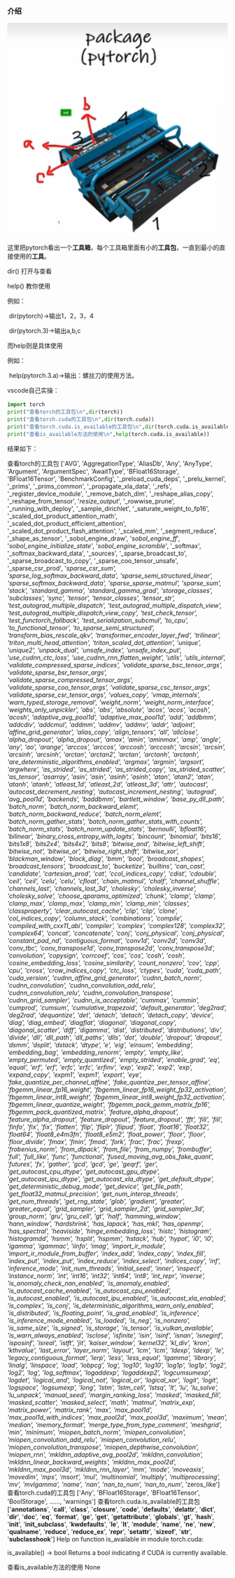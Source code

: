 ### 介绍

![](Pictures/1.png)

这里把pytorch看出一个**工具箱**，每个工具箱里面有小的**工具包**，一直到最小的直接使用的**工具**。

dir()  打开与查看

help() 教你使用

例如：

​		dir(pytorch)->输出1，2，3，4

​		dir(pytorch.3)->输出a,b,c

而help则是具体使用

例如：

​		help(pytorch.3.a)->输出：螺丝刀的使用方法。

vscode自己实操：

```python
import torch
print("查看torch的工具包\n",dir(torch))
print("查看torch.cuda的工具包\n",dir(torch.cuda))
print("查看torch.cuda.is_available的工具包\n",dir(torch.cuda.is_available))
print("查看is_available方法的使用\n",help(torch.cuda.is_available))
```

结果如下：

查看torch的工具包
 ['AVG', 'AggregationType', 'AliasDb', 'Any', 'AnyType', 'Argument', 'ArgumentSpec', 'AwaitType', 'BFloat16Storage', 'BFloat16Tensor', 'BenchmarkConfig', '_preload_cuda_deps', '_prelu_kernel', '_prims', '_prims_common', '_propagate_xla_data', '_refs', '_register_device_module', '_remove_batch_dim', '_reshape_alias_copy', '_reshape_from_tensor', '_resize_output_', '_rowwise_prune', '_running_with_deploy', '_sample_dirichlet', '_saturate_weight_to_fp16', '_scaled_dot_product_attention_math', '_scaled_dot_product_efficient_attention', '_scaled_dot_product_flash_attention', '_scaled_mm', '_segment_reduce', '_shape_as_tensor', '_sobol_engine_draw', '_sobol_engine_ff_', '_sobol_engine_initialize_state_', '_sobol_engine_scramble_', '_softmax', '_softmax_backward_data', '_sources', '_sparse_broadcast_to', '_sparse_broadcast_to_copy', '_sparse_coo_tensor_unsafe', '_sparse_csr_prod', '_sparse_csr_sum', '_sparse_log_softmax_backward_data', '_sparse_semi_structured_linear', '_sparse_softmax_backward_data', '_sparse_sparse_matmul', '_sparse_sum', '_stack', '_standard_gamma', '_standard_gamma_grad', '_storage_classes', '_subclasses', '_sync', '_tensor', '_tensor_classes', '_tensor_str', '_test_autograd_multiple_dispatch', '_test_autograd_multiple_dispatch_view', '_test_autograd_multiple_dispatch_view_copy', '_test_check_tensor', '_test_functorch_fallback', '_test_serialization_subcmul', '_to_cpu', '_to_functional_tensor', '_to_sparse_semi_structured', '_transform_bias_rescale_qkv', '_transformer_encoder_layer_fwd', '_trilinear', '_triton_multi_head_attention', '_triton_scaled_dot_attention', '_unique', '_unique2', '_unpack_dual', '_unsafe_index', '_unsafe_index_put', '_use_cudnn_ctc_loss', '_use_cudnn_rnn_flatten_weight', '_utils', '_utils_internal', '_validate_compressed_sparse_indices', '_validate_sparse_bsc_tensor_args', '_validate_sparse_bsr_tensor_args', '_validate_sparse_compressed_tensor_args', '_validate_sparse_coo_tensor_args', '_validate_sparse_csc_tensor_args', '_validate_sparse_csr_tensor_args', '_values_copy', '_vmap_internals', '_warn_typed_storage_removal', '_weight_norm', '_weight_norm_interface', '_weights_only_unpickler', 'abs', 'abs_', 'absolute', 'acos', 'acos_', 'acosh', 'acosh_', 'adaptive_avg_pool1d', 'adaptive_max_pool1d', 'add', 'addbmm', 'addcdiv', 'addcmul', 'addmm', 'addmv', 'addmv_', 'addr', 'adjoint', 'affine_grid_generator', 'alias_copy', 'align_tensors', 'all', 'allclose', 'alpha_dropout', 'alpha_dropout_', 'amax', 'amin', 'aminmax', 'amp', 'angle', 'any', 'ao', 'arange', 'arccos', 'arccos_', 'arccosh', 'arccosh_', 'arcsin', 'arcsin_', 'arcsinh', 'arcsinh_', 'arctan', 'arctan2', 'arctan_', 'arctanh', 'arctanh_', 'are_deterministic_algorithms_enabled', 'argmax', 'argmin', 'argsort', 'argwhere', 'as_strided', 'as_strided_', 'as_strided_copy', 'as_strided_scatter', 'as_tensor', 'asarray', 'asin', 'asin_', 'asinh', 'asinh_', 'atan', 'atan2', 'atan_', 'atanh', 'atanh_', 'atleast_1d', 'atleast_2d', 'atleast_3d', 'attr', 'autocast', 'autocast_decrement_nesting', 'autocast_increment_nesting', 'autograd', 'avg_pool1d', 'backends', 'baddbmm', 'bartlett_window', 'base_py_dll_path', 'batch_norm', 'batch_norm_backward_elemt', 'batch_norm_backward_reduce', 'batch_norm_elemt', 'batch_norm_gather_stats', 'batch_norm_gather_stats_with_counts', 'batch_norm_stats', 'batch_norm_update_stats', 'bernoulli', 'bfloat16', 'bilinear', 'binary_cross_entropy_with_logits', 'bincount', 'binomial', 'bits16', 'bits1x8', 'bits2x4', 'bits4x2', 'bits8', 'bitwise_and', 'bitwise_left_shift', 'bitwise_not', 'bitwise_or', 'bitwise_right_shift', 'bitwise_xor', 'blackman_window', 'block_diag', 'bmm', 'bool', 'broadcast_shapes', 'broadcast_tensors', 'broadcast_to', 'bucketize', 'builtins', 'can_cast', 'candidate', 'cartesian_prod', 'cat', 'ccol_indices_copy', 'cdist', 'cdouble', 'ceil', 'ceil_', 'celu', 'celu_', 'cfloat', 'chain_matmul', 'chalf', 'channel_shuffle', 'channels_last', 'channels_last_3d', 'cholesky', 'cholesky_inverse', 'cholesky_solve', 'choose_qparams_optimized', 'chunk', 'clamp', 'clamp_', 'clamp_max', 'clamp_max_', 'clamp_min', 'clamp_min_', 'classes', 'classproperty', 'clear_autocast_cache', 'clip', 'clip_', 'clone', 'col_indices_copy', 'column_stack', 'combinations', 'compile', 'compiled_with_cxx11_abi', 'compiler', 'complex', 'complex128', 'complex32', 'complex64', 'concat', 'concatenate', 'conj', 'conj_physical', 'conj_physical_', 'constant_pad_nd', 'contiguous_format', 'conv1d', 'conv2d', 'conv3d', 'conv_tbc', 'conv_transpose1d', 'conv_transpose2d', 'conv_transpose3d', 'convolution', 'copysign', 'corrcoef', 'cos', 'cos_', 'cosh', 'cosh_', 'cosine_embedding_loss', 'cosine_similarity', 'count_nonzero', 'cov', 'cpp', 'cpu', 'cross', 'crow_indices_copy', 'ctc_loss', 'ctypes', 'cuda', 'cuda_path', 'cuda_version', 'cudnn_affine_grid_generator', 'cudnn_batch_norm', 'cudnn_convolution', 'cudnn_convolution_add_relu', 'cudnn_convolution_relu', 'cudnn_convolution_transpose', 'cudnn_grid_sampler', 'cudnn_is_acceptable', 'cummax', 'cummin', 'cumprod', 'cumsum', 'cumulative_trapezoid', 'default_generator', 'deg2rad', 'deg2rad_', 'dequantize', 'det', 'detach', 'detach_', 'detach_copy', 'device', 'diag', 'diag_embed', 'diagflat', 'diagonal', 'diagonal_copy', 'diagonal_scatter', 'diff', 'digamma', 'dist', 'distributed', 'distributions', 'div', 'divide', 'dll', 'dll_path', 'dll_paths', 'dlls', 'dot', 'double', 'dropout', 'dropout_', 'dsmm', 'dsplit', 'dstack', 'dtype', 'e', 'eig', 'einsum', 'embedding', 'embedding_bag', 'embedding_renorm_', 'empty', 'empty_like', 'empty_permuted', 'empty_quantized', 'empty_strided', 'enable_grad', 'eq', 'equal', 'erf', 'erf_', 'erfc', 'erfc_', 'erfinv', 'exp', 'exp2', 'exp2_', 'exp_', 'expand_copy', 'expm1', 'expm1_', 'export', 'eye', 'fake_quantize_per_channel_affine', 'fake_quantize_per_tensor_affine', 'fbgemm_linear_fp16_weight', 'fbgemm_linear_fp16_weight_fp32_activation', 'fbgemm_linear_int8_weight', 'fbgemm_linear_int8_weight_fp32_activation', 'fbgemm_linear_quantize_weight', 'fbgemm_pack_gemm_matrix_fp16', 'fbgemm_pack_quantized_matrix', 'feature_alpha_dropout', 'feature_alpha_dropout_', 'feature_dropout', 'feature_dropout_', 'fft', 'fill', 'fill_', 'finfo', 'fix', 'fix_', 'flatten', 'flip', 'fliplr', 'flipud', 'float', 'float16', 'float32', 'float64', 'float8_e4m3fn', 'float8_e5m2', 'float_power', 'floor', 'floor_', 'floor_divide', 'fmax', 'fmin', 'fmod', 'fork', 'frac', 'frac_', 'frexp', 'frobenius_norm', 'from_dlpack', 'from_file', 'from_numpy', 'frombuffer', 'full', 'full_like', 'func', 'functional', 'fused_moving_avg_obs_fake_quant', 'futures', 'fx', 'gather', 'gcd', 'gcd_', 'ge', 'geqrf', 'ger', 'get_autocast_cpu_dtype', 'get_autocast_gpu_dtype', 'get_autocast_ipu_dtype', 'get_autocast_xla_dtype', 'get_default_dtype', 'get_deterministic_debug_mode', 'get_device', 'get_file_path', 'get_float32_matmul_precision', 'get_num_interop_threads', 'get_num_threads', 'get_rng_state', 'glob', 'gradient', 'greater', 'greater_equal', 'grid_sampler', 'grid_sampler_2d', 'grid_sampler_3d', 'group_norm', 'gru', 'gru_cell', 'gt', 'half', 'hamming_window', 'hann_window', 'hardshrink', 'has_lapack', 'has_mkl', 'has_openmp', 'has_spectral', 'heaviside', 'hinge_embedding_loss', 'histc', 'histogram', 'histogramdd', 'hsmm', 'hsplit', 'hspmm', 'hstack', 'hub', 'hypot', 'i0', 'i0_', 'igamma', 'igammac', 'iinfo', 'imag', 'import_ir_module', 'import_ir_module_from_buffer', 'index_add', 'index_copy', 'index_fill', 'index_put', 'index_put_', 'index_reduce', 'index_select', 'indices_copy', 'inf', 'inference_mode', 'init_num_threads', 'initial_seed', 'inner', 'inspect', 'instance_norm', 'int', 'int16', 'int32', 'int64', 'int8', 'int_repr', 'inverse', 'is_anomaly_check_nan_enabled', 'is_anomaly_enabled', 'is_autocast_cache_enabled', 'is_autocast_cpu_enabled', 'is_autocast_enabled', 'is_autocast_ipu_enabled', 'is_autocast_xla_enabled', 'is_complex', 'is_conj', 'is_deterministic_algorithms_warn_only_enabled', 'is_distributed', 'is_floating_point', 'is_grad_enabled', 'is_inference', 'is_inference_mode_enabled', 'is_loaded', 'is_neg', 'is_nonzero', 'is_same_size', 'is_signed', 'is_storage', 'is_tensor', 'is_vulkan_available', 'is_warn_always_enabled', 'isclose', 'isfinite', 'isin', 'isinf', 'isnan', 'isneginf', 'isposinf', 'isreal', 'istft', 'jit', 'kaiser_window', 'kernel32', 'kl_div', 'kron', 'kthvalue', 'last_error', 'layer_norm', 'layout', 'lcm', 'lcm_', 'ldexp', 'ldexp_', 'le', 'legacy_contiguous_format', 'lerp', 'less', 'less_equal', 'lgamma', 'library', 'linalg', 'linspace', 'load', 'lobpcg', 'log', 'log10', 'log10_', 'log1p', 'log1p_', 'log2', 'log2_', 'log_', 'log_softmax', 'logaddexp', 'logaddexp2', 'logcumsumexp', 'logdet', 'logical_and', 'logical_not', 'logical_or', 'logical_xor', 'logit', 'logit_', 'logspace', 'logsumexp', 'long', 'lstm', 'lstm_cell', 'lstsq', 'lt', 'lu', 'lu_solve', 'lu_unpack', 'manual_seed', 'margin_ranking_loss', 'masked', 
'masked_fill', 'masked_scatter', 'masked_select', 'math', 'matmul', 'matrix_exp', 'matrix_power', 'matrix_rank', 'max', 'max_pool1d', 'max_pool1d_with_indices', 'max_pool2d', 'max_pool3d', 'maximum', 'mean', 'median', 'memory_format', 'merge_type_from_type_comment', 'meshgrid', 'min', 'minimum', 'miopen_batch_norm', 'miopen_convolution', 'miopen_convolution_add_relu', 'miopen_convolution_relu', 'miopen_convolution_transpose', 'miopen_depthwise_convolution', 'miopen_rnn', 'mkldnn_adaptive_avg_pool2d', 'mkldnn_convolution', 'mkldnn_linear_backward_weights', 'mkldnn_max_pool2d', 'mkldnn_max_pool3d', 'mkldnn_rnn_layer', 'mm', 'mode', 'moveaxis', 'movedim', 'mps', 'msort', 'mul', 'multinomial', 'multiply', 'multiprocessing', 'mv', 'mvlgamma', 'name', 'nan', 'nan_to_num', 'nan_to_num_', 'zeros_like']
查看torch.cuda的工具包
 ['Any', 'BFloat16Storage', 'BFloat16Tensor', 'BoolStorage', ......,  'warnings']
查看torch.cuda.is_available的工具包
 ['__annotations__', '__call__', '__class__', '__closure__', '__code__', '__defaults__', '__delattr__', '__dict__', '__dir__', '__doc__', '__eq__', '__format__', '__ge__', '__get__', '__getattribute__', '__globals__', '__gt__', '__hash__', '__init__', '__init_subclass__', '__kwdefaults__', '__le__', '__lt__', '__module__', '__name__', '__ne__', '__new__', '__qualname__', '__reduce__', '__reduce_ex__', '__repr__', '__setattr__', '__sizeof__', '__str__', '__subclasshook__']
Help on function is_available in module torch.cuda:

is_available() -> bool
    Returns a bool indicating if CUDA is currently available.

查看is_available方法的使用
 None

